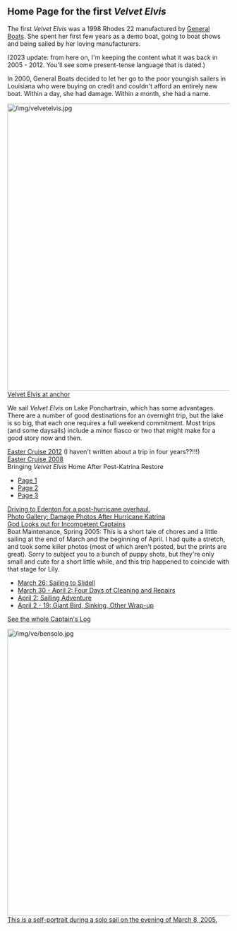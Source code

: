 
<h2>Home Page for the first <i>Velvet Elvis</i></h2>

The first _Velvet Elvis_ was a 1998 Rhodes 22 manufactured by <a href="http://www.generalboats.com/http___www.generalboats.com/home.html" target="_blank">General Boats</a>.  She spent her first few years as a demo boat, going to boat shows and being sailed by her loving manufacturers.

(2023 update:  from here on, I'm keeping the content what it was back in 2005 - 2012.  You'll see some present-tense language that is dated.)

In 2000, General Boats decided to let her go to the poor youngish sailers in Louisiana who were buying on credit and couldn't afford an entirely new boat.  Within a day, she had damage.  Within a month, she had a name.

<a class="lightview centered" href="/img/velvetelvis.jpg" data-lightview-caption="Velvet Elvis at anchor" data-lightview-group="group1"><img src="/img/velvetelvis.jpg" alt="/img/velvetelvis.jpg" width="650px"><br><span class="caption">Velvet Elvis at anchor</span></a>


We sail _Velvet Elvis_ on Lake Ponchartrain, which has some advantages.  There are a number of good destinations for an overnight trip, but the lake is so big, that each one requires a full weekend commitment.  Most trips (and some daysails) include a minor fiasco or two that might make for a good story now and then.

<div class="list-of-links"><a href="/velvet-elvis/rhodes-22/easter-cruise-2012">Easter Cruise 2012</a> (I haven't written about a trip in four years??!!!)</div>	
<div class="list-of-links"><a href="/velvet-elvis/rhodes-22/easter-cruise-2008">Easter Cruise 2008</a></div>
<div class="list-of-links">Bringing <i>Velvet Elvis</i> Home After Post-Katrina Restore<ul class="compact">
    <li><a href="/velvet-elvis/rhodes-22/bringing-velvet-elvis-home-1">Page 1</a></li>
    <li><a href="/velvet-elvis/rhodes-22/bringing-velvet-elvis-home-2">Page 2</a></li>
    <li><a href="/velvet-elvis/rhodes-22/bringing-velvet-elvis-home-3">Page 3</a></li>
<ul></div>
<div class="list-of-links"><a href="/velvet-elvis/rhodes-22/the-road-to-edenton">Driving to Edenton for a post-hurricane overhaul.</a></div>
<div class="list-of-links"><a href="/gal/14" target="_blank">Photo Gallery:  Damage Photos After Hurricane Katrina</a></div>
<div class="list-of-links"><a href="/velvet-elvis/rhodes-22/the-fool-captain">God Looks out for Incompetent Captains</a></div>


<div class="list-of-links">Boat Maintenance, Spring 2005:  This is a short tale of chores and a little sailing at the end of March and the beginning of April.  I had quite a stretch, and took some killer photos (most of which aren't posted, but the prints are great).  Sorry to subject you to a bunch of puppy shots, but they're only small and cute for a short little while, and this trip happened to coincide with that stage for Lily.<ul class="compact">
    <li><a href="/velvet-elvis/rhodes-22/spring-2005-1">March 26:  Sailing to Slidell</a></li>
    <li><a href="/velvet-elvis/rhodes-22/spring-2005-2">March 30 - April 2:  Four Days of Cleaning and Repairs</a></li>
    <li><a href="/velvet-elvis/rhodes-22/spring-2005-3">April 2:  Sailing Adventure</a></li>
    <li><a href="/velvet-elvis/rhodes-22/spring-2005-4">April 2 - 19:  Giant Bird, Sinking, Other Wrap-up</a></li>
</ul></div>

<div class="list-of-links"><a href="/ve/CaptLog.php">See the whole Captain's Log</a></div>

			
<a class="lightview centered" href="/img/ve/bensolo.jpg" data-lightview-caption="This is a self-portrait during a solo sail on the evening of March 8, 2005." data-lightview-group="group1"><img src="/img/ve/bensolo.jpg" alt="/img/ve/bensolo.jpg" width="650px"><br><span class="caption">This is a self-portrait during a solo sail on the evening of March 8, 2005.</span></a>